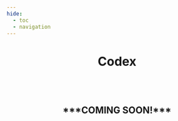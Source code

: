 ```yaml
---
hide:
  - toc
  - navigation
---
```



<center> <h1>Codex</h1> </center>

<br/><br/>

<center> <h2>***COMING SOON!***</h2> </center>

